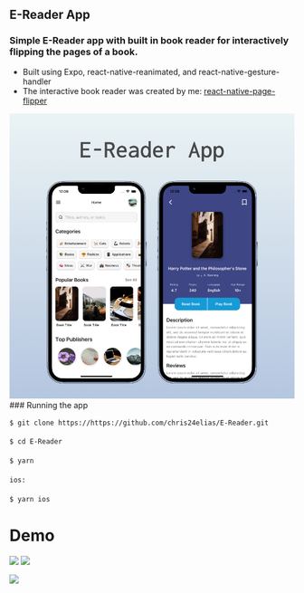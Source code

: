 ## E-Reader App

### Simple E-Reader app with built in book reader for interactively flipping the pages of a book.

- Built using Expo, react-native-reanimated, and react-native-gesture-handler
- The interactive book reader was created by me: [react-native-page-flipper](https://github.com/chris24elias/react-native-page-flipper)

<img src="screenshots/ereader-app.jpeg" />
### Running the app

```sh
$ git clone https://https://github.com/chris24elias/E-Reader.git

$ cd E-Reader

$ yarn

ios:

$ yarn ios
```

# Demo

<p float="left">
  <img src="screenshots/4.gif" width="49%" />
  <img src="screenshots/1.gif" width="49%" /> 
</p>
<p float="left">
  <img src="screenshots/2.gif" width="49%" /> 
</p>
